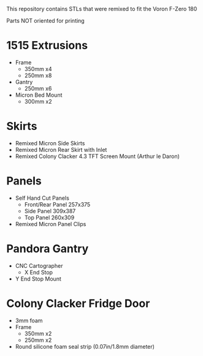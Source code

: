 This repository contains STLs that were remixed to fit the Voron F-Zero 180

Parts NOT oriented for printing

# 1515 Extrusions
- Frame
  - 350mm x4 
  - 250mm x8
- Gantry
  - 250mm x6
- Micron Bed Mount
  - 300mm x2
    
# Skirts
- Remixed Micron Side Skirts
- Remixed Micron Rear Skirt with Inlet
- Remixed Colony Clacker 4.3 TFT Screen Mount (Arthur le Daron)

# Panels
- Self Hand Cut Panels
  - Front/Rear Panel 257x375
  - Side Panel 309x387
  - Top Panel 260x309
- Remixed Micron Panel Clips
  
# Pandora Gantry
- CNC Cartographer
  - X End Stop
- Y End Stop Mount

# Colony Clacker Fridge Door
- 3mm foam
- Frame
  - 350mm x2
  - 250mm x2
- Round silicone foam seal strip (0.07in/1.8mm diameter)




